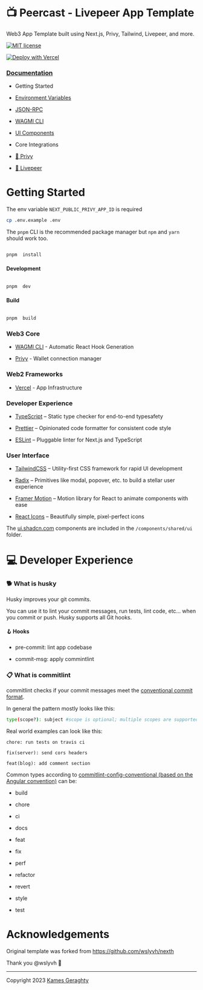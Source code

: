 # 📺 Peercast - Livepeer App Template

Web3 App Template built using Next.js, Privy, Tailwind, Livepeer, and more.

[![MIT license](https://img.shields.io/badge/License-MIT-blue.svg)](http://perso.crans.org/besson/LICENSE.html)

[![Deploy with Vercel](https://vercel.com/button)](https://vercel.com/new/clone?repository-url=https%3A%2F%2Fgithub.com%2F0xchin%2Ftemplate-Livepeer-app&project-name=Peercast&repository-name=Livepeer-app&demo-title=Peercast&env=NEXTAUTH_SECRET,NEXT_PUBLIC_PRIVY_APP_ID&envDescription=How%20to%20get%20these%20env%20variables%3A&envLink=https%3A%2F%2Fgithub.com%2Fturbo-eth%2Ftemplate-web3-app%2Fblob%integrations%2F.env.example)

  

### [Documentation](https://docs.turboeth.xyz)

  

- Getting Started

- [Environment Variables](https://docs.turboeth.xyz/getting-started/environment)

- [JSON-RPC](https://docs.turboeth.xyz/getting-started/json-rpc)

- [WAGMI CLI](https://docs.turboeth.xyz/getting-started/wagmi-cli)

- [UI Components](https://docs.turboeth.xyz/getting-started/design-system)

- Core Integrations

- [🌈 Privy](https://docs.turboeth.xyz/integration/privy)
- [💬 Livepeer](https://Livepeer.org/)

  

#  Getting Started

The env variable `NEXT_PUBLIC_PRIVY_APP_ID` is required

```bash
cp .env.example .env
```
  

The `pnpm` CLI is the recommended package manager but `npm` and `yarn` should work too.

  

```bash

pnpm  install

```

  

####  Development

  

```bash

pnpm  dev

```

  

####  Build

  

```bash

pnpm  build

```

  

###  Web3 Core

  

-  [WAGMI CLI](https://wagmi.sh/cli/getting-started) - Automatic React Hook Generation

-  [Privy](https://privy.io/) - Wallet connection manager

  

###  Web2 Frameworks

  

-  [Vercel](https://vercel.com/) - App Infrastructure

  

###  Developer Experience

  

-  [TypeScript](https://www.typescriptlang.org/) – Static type checker for end-to-end typesafety

-  [Prettier](https://prettier.io/) – Opinionated code formatter for consistent code style

-  [ESLint](https://eslint.org/) – Pluggable linter for Next.js and TypeScript

  

###  User Interface

  

-  [TailwindCSS](https://tailwindcss.com) – Utility-first CSS framework for rapid UI development

-  [Radix](https://www.radix-ui.com/) – Primitives like modal, popover, etc. to build a stellar user experience

-  [Framer Motion](https://www.framer.com/motion/) – Motion library for React to animate components with ease

-  [React Icons](https://react-icons.github.io/react-icons) – Beautifully simple, pixel-perfect icons

  

The [ui.shadcn.com](https://ui.shadcn.com) components are included in the `/components/shared/ui` folder.

  

#  💻 Developer Experience

  

###  🐕 What is husky

  

Husky improves your git commits.

  

You can use it to lint your commit messages, run tests, lint code, etc... when you commit or push. Husky supports all Git hooks.

  

####  🪝 Hooks

  

- pre-commit: lint app codebase

- commit-msg: apply commintlint

  

###  📋 What is commitlint

  

commitlint checks if your commit messages meet the [conventional commit format](https://conventionalcommits.org).

  

In general the pattern mostly looks like this:

  

```sh
type(scope?): subject #scope is optional; multiple scopes are supported (current delimiter options: "/", "\" and ",")
```

  

Real world examples can look like this:

  

```
chore: run tests on travis ci
```

  

```
fix(server): send cors headers
```

  

```
feat(blog): add comment section
```

  

Common types according to [commitlint-config-conventional (based on the Angular convention)](https://github.com/conventional-changelog/commitlint/tree/master/@commitlint/config-conventional#type-enum) can be:

  

- build

- chore

- ci

- docs

- feat

- fix

- perf

- refactor

- revert

- style

- test

  

#  Acknowledgements

  

Original template was forked from https://github.com/wslyvh/nexth

  

Thank you @wslyvh 🙏

  

<hr/>

  

Copyright 2023 [Kames Geraghty](https://twitter.com/KamesGeraghty)
